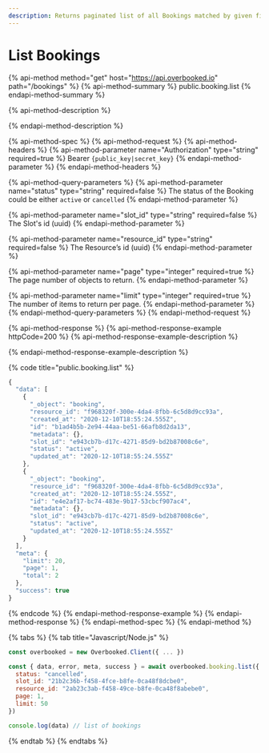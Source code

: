 ```yaml
---
description: Returns paginated list of all Bookings matched by given filters.
---
```


# List Bookings

{% api-method method="get" host="https://api.overbooked.io" path="/bookings" %}
{% api-method-summary %}
public.booking.list
{% endapi-method-summary %}

{% api-method-description %}

{% endapi-method-description %}

{% api-method-spec %}
{% api-method-request %}
{% api-method-headers %}
{% api-method-parameter name="Authorization" type="string" required=true %}
Bearer `{public_key|secret_key}`
{% endapi-method-parameter %}
{% endapi-method-headers %}

{% api-method-query-parameters %}
{% api-method-parameter name="status" type="string" required=false %}
 The status of the Booking could be either `active` or `cancelled`
{% endapi-method-parameter %}

{% api-method-parameter name="slot\_id" type="string" required=false %}
The Slot's id \(uuid\)
{% endapi-method-parameter %}

{% api-method-parameter name="resource\_id" type="string" required=false %}
The Resource’s id \(uuid\)
{% endapi-method-parameter %}

{% api-method-parameter name="page" type="integer" required=true %}
The page number of objects to return.
{% endapi-method-parameter %}

{% api-method-parameter name="limit" type="integer" required=true %}
The number of items to return per page.
{% endapi-method-parameter %}
{% endapi-method-query-parameters %}
{% endapi-method-request %}

{% api-method-response %}
{% api-method-response-example httpCode=200 %}
{% api-method-response-example-description %}

{% endapi-method-response-example-description %}

{% code title="public.booking.list" %}
```javascript
{
  "data": [
    {
      "_object": "booking",
      "resource_id": "f968320f-300e-4da4-8fbb-6c5d8d9cc93a",
      "created_at": "2020-12-10T18:55:24.555Z",
      "id": "b1ad4b5b-2e94-44aa-be51-66afb8d2da13",
      "metadata": {},
      "slot_id": "e943cb7b-d17c-4271-85d9-bd2b87008c6e",
      "status": "active",
      "updated_at": "2020-12-10T18:55:24.555Z"
    },
    {
      "_object": "booking",
      "resource_id": "f968320f-300e-4da4-8fbb-6c5d8d9cc93a",
      "created_at": "2020-12-10T18:55:24.555Z",
      "id": "e4e2af17-bc74-483e-9b17-53cbcf907ac4",
      "metadata": {},
      "slot_id": "e943cb7b-d17c-4271-85d9-bd2b87008c6e",
      "status": "active",
      "updated_at": "2020-12-10T18:55:24.555Z"
    }
  ],
  "meta": {
    "limit": 20,
    "page": 1,
    "total": 2
  },
  "success": true
}
```
{% endcode %}
{% endapi-method-response-example %}
{% endapi-method-response %}
{% endapi-method-spec %}
{% endapi-method %}

{% tabs %}
{% tab title="Javascript/Node.js" %}
```javascript
const overbooked = new Overbooked.Client({ ... })

const { data, error, meta, success } = await overbooked.booking.list({
  status: "cancelled",
  slot_id: "21b2c36b-f458-4fce-b8fe-0ca48f8dcbe0",
  resource_id: "2ab23c3ab-f458-49ce-b8fe-0ca48f8abebe0",
  page: 1,
  limit: 50
})

console.log(data) // list of bookings
```
{% endtab %}
{% endtabs %}

